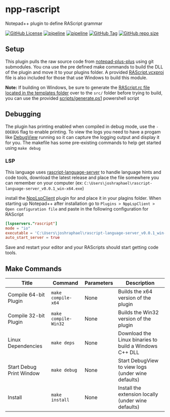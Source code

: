 # npp-rascript

Notepad++ plugin to define RAScript grammar

[![GitHub License](https://img.shields.io/github/license/joshraphael/npp-rascript)](https://github.com/joshraphael/npp-rascript/blob/main/LICENSE)
[![pipeline](https://github.com/joshraphael/npp-rascript/actions/workflows/release.yaml/badge.svg)](https://github.com/joshraphael/npp-rascript/actions/workflows/release.yaml)
[![pipeline](https://github.com/joshraphael/npp-rascript/actions/workflows/test.yaml/badge.svg)](https://github.com/joshraphael/npp-rascript/actions/workflows/test.yaml)
[![GitHub Tag](https://img.shields.io/github/v/tag/joshraphael/npp-rascript)](https://github.com/joshraphael/npp-rascript/tags)
[![GitHub repo size](https://img.shields.io/github/repo-size/joshraphael/npp-rascript)](https://github.com/joshraphael/npp-rascript/archive/main.zip)

## Setup

This plugin pulls the raw source code from [notepad-plus-plus](https://github.com/notepad-plus-plus/notepad-plus-plus) using git submodules. You cna use the pre defined make commands to build the DLL of the plugin and move it to your plugins folder. A provided [RAScript.vcxproj](RAScript.vcxproj) file is also included for those that use Windows to build this module.

**Note:** If building on Windows, be sure to generate the [RAScript.rc file located in the templates folder](templates/RAScript.rc.template) over to the `src/` folder before trying to build, you can use the provided [scripts/generate.ps1](scripts/generate.ps1) powershell script

## Debugging

The plugin has printing enabled when compiled in debug mode, use the `-DDEBUG` flag to enable printing. To view the logs you need to have a progam like [DebugView](https://learn.microsoft.com/en-us/sysinternals/downloads/debugview) running so it can capture the logging output and display it for you. The makefile has some pre-existing commands to help get started using `make debug`

### LSP
This language uses [rascript-language-server](https://github.com/joshraphael/rascript-language-server) to handle language hints and code tools, download the latest release and place the file somewhere you can remember on your computer (ex: `C:\Users\joshraphael\rascript-language-server_v0.0.1_win-x64.exe`)

install the [NppLspClient](https://github.com/Ekopalypse/NppLspClient) plugin for and place it in your plagins folder. When starting up Notepad++ after installation go to `Plugins > NppLspClient > Open configuration file` and paste in the following configuration for RAScript

```toml
[lspservers."rascript"]
mode = "io"
executable = 'C:\Users\joshraphael\rascript-language-server_v0.0.1_win-x64.exe'
auto_start_server = true
```

Save and restart your editor and your RAScripts should start getting code tools.

## Make Commands

| Title                    | Command              | Parameters | Description                                            |
|--------------------------|----------------------|------------|--------------------------------------------------------|
| Compile 64-bit Plugin    | `make compile-x64`   | None       | Builds the x64 version of the plugin                   |
| Compile 32-bit Plugin    | `make compile-Win32` | None       | Builds the Win32 version of the plugin                 |
| Linux Dependencies       | `make deps`          | None       | Download the Linux binaries to build a Windows C++ DLL |
| Start Debug Print Window | `make debug`         | None       | Start DebugView to view logs (under wine defaults)     |
| Install                  | `make install`       | None       | Install the extension locally (under wine defaults)    |